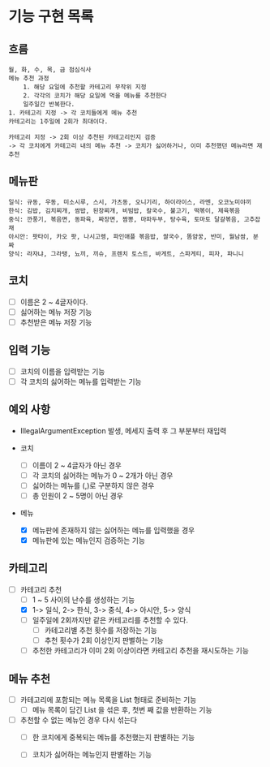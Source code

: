 # 기능 구현 목록

## 흐름

```
월, 화, 수, 목, 금 점심식사
메뉴 추천 과정
    1. 해당 요일에 추천할 카테고리 무작위 지정
    2. 각각의 코치가 해당 요일에 먹을 메뉴를 추천한다
    일주일간 반복한다.
1. 카테고리 지정 -> 각 코치들에게 메뉴 추천
카테고리는 1주일에 2회가 최대이다.

카테고리 지정 -> 2회 이상 추천된 카테고리인지 검증 
-> 각 코치에게 카테고리 내의 메뉴 추천 -> 코치가 싫어하거나, 이미 추천했던 메뉴라면 재추천
```

## 메뉴판

```
일식: 규동, 우동, 미소시루, 스시, 가츠동, 오니기리, 하이라이스, 라멘, 오코노미야끼
한식: 김밥, 김치찌개, 쌈밥, 된장찌개, 비빔밥, 칼국수, 불고기, 떡볶이, 제육볶음
중식: 깐풍기, 볶음면, 동파육, 짜장면, 짬뽕, 마파두부, 탕수육, 토마토 달걀볶음, 고추잡채
아시안: 팟타이, 카오 팟, 나시고렝, 파인애플 볶음밥, 쌀국수, 똠얌꿍, 반미, 월남쌈, 분짜
양식: 라자냐, 그라탱, 뇨끼, 끼슈, 프렌치 토스트, 바게트, 스파게티, 피자, 파니니

```

## 코치

- [ ] 이름은 2 ~ 4글자이다.
- [ ] 싫어하는 메뉴 저장 기능
- [ ] 추천받은 메뉴 저장 기능

## 입력 기능

- [ ] 코치의 이름을 입력받는 기능
- [ ] 각 코치의 싫어하는 메뉴를 입력받는 기능

## 예외 사항

- IllegalArgumentException 발생, 메세지 출력 후 그 부분부터 재입력

- 코치
    - [ ] 이름이 2 ~ 4글자가 아닌 경우
    - [ ] 각 코치의 싫어하는 메뉴가 0 ~ 2개가 아닌 경우
    - [ ] 싫어하는 메뉴를 (,)로 구분하지 않은 경우
    - [ ] 총 인원이 2 ~ 5명이 아닌 경우
- 메뉴
    - [x] 메뉴판에 존재하지 않는 싫어하는 메뉴를 입력했을 경우
    - [x] 메뉴판에 있는 메뉴인지 검증하는 기능

## 카테고리

- [ ] 카테고리 추천
    - [ ] 1 ~ 5 사이의 난수를 생성하는 기능
    - [x] 1-> 일식, 2-> 한식, 3-> 중식, 4-> 아시안, 5-> 양식
    - [ ] 일주일에 2회까지만 같은 카테고리를 추천할 수 있다.
        - [ ] 카테고리별 추천 횟수를 저장하는 기능
        - [ ] 추천 횟수가 2회 이상인지 판별하는 기능
    - [ ] 추천한 카테고리가 이미 2회 이상이라면 카테고리 추천을 재시도하는 기능

## 메뉴 추천

- [ ] 카테고리에 포함되는 메뉴 목록을 List<String> 형태로 준비하는 기능
    - [ ] 메뉴 목록이 담긴 List<String> 을 섞은 후, 첫번 째 값을 반환하는 기능
- [ ] 추천할 수 없는 메뉴인 경우 다시 섞는다
    - [ ] 한 코치에게 중복되는 메뉴를 추천했는지 판별하는 기능
    - [ ] 코치가 싫어하는 메뉴인지 판별하는 기능
  